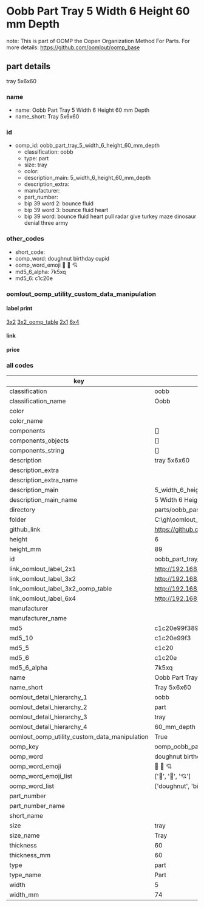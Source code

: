 # Oobb Part Tray 5 Width 6 Height 60 mm Depth  

note: This is part of OOMP the Oopen Organization Method For Parts. For more details: https://github.com/oomlout/oomp_base

##  part details
  



tray 5x6x60



### name
* name: Oobb Part Tray 5 Width 6 Height 60 mm Depth
* name_short: Tray 5x6x60 
### id
* oomp_id: oobb_part_tray_5_width_6_height_60_mm_depth
  * classification: oobb
  * type: part
  * size: tray
  * color: 
  * description_main: 5_width_6_height_60_mm_depth
  * description_extra: 
  * manufacturer: 
  * part_number: 
  * bip 39 word 2: bounce fluid
  * bip 39 word 3: bounce fluid heart
  * bip 39 word: bounce fluid heart pull radar give turkey maze dinosaur denial three army

### other_codes
* short_code: 
* oomp_word: doughnut birthday cupid
* oomp_word_emoji :doughnut: :birthday: :cupid:
* md5_6_alpha: 7k5xq
* md5_6: c1c20e






### oomlout_oomp_utility_custom_data_manipulation
#### label print
[3x2](http://192.168.1.245:1112/?label=oomp%207k5xq)
[3x2_oomp_table](http://192.168.1.108:1112/?label=oomp%207k5xq)
[2x1](http://192.168.1.242:1112/?label=oomp%207k5xq)
[6x4](http://192.168.1.55:1112/?label=oomp%207k5xq)    

#### link

                              

#### price







### all codes 
| key | value |  
| --- | --- |  
| classification | oobb |  
| classification_name | Oobb |  
| color |  |  
| color_name |  |  
| components | [] |  
| components_objects | [] |  
| components_string | [] |  
| description | tray 5x6x60 |  
| description_extra |  |  
| description_extra_name |  |  
| description_main | 5_width_6_height_60_mm_depth |  
| description_main_name | 5 Width 6 Height 60 mm Depth |  
| directory | parts/oobb_part_tray_5_width_6_height_60_mm_depth |  
| folder | C:\gh\oomlout_oobb_version_4_generated_parts\parts\oobb_part_tray_5_width_6_height_60_mm_depth |  
| github_link | https://github.com/oomlout/oomlout_oomp_part_src/tree/main/parts/oobb_part_tray_5_width_6_height_60_mm_depth |  
| height | 6 |  
| height_mm | 89 |  
| id | oobb_part_tray_5_width_6_height_60_mm_depth |  
| link_oomlout_label_2x1 | http://192.168.1.242:1112/?label=oomp%207k5xq |  
| link_oomlout_label_3x2 | http://192.168.1.245:1112/?label=oomp%207k5xq |  
| link_oomlout_label_3x2_oomp_table | http://192.168.1.108:1112/?label=oomp%207k5xq |  
| link_oomlout_label_6x4 | http://192.168.1.55:1112/?label=oomp%207k5xq |  
| manufacturer |  |  
| manufacturer_name |  |  
| md5 | c1c20e99f3899d5589d85ad4d49668d3 |  
| md5_10 | c1c20e99f3 |  
| md5_5 | c1c20 |  
| md5_6 | c1c20e |  
| md5_6_alpha | 7k5xq |  
| name | Oobb Part Tray 5 Width 6 Height 60 mm Depth |  
| name_short | Tray 5x6x60  |  
| oomlout_detail_hierarchy_1 | oobb |  
| oomlout_detail_hierarchy_2 | part |  
| oomlout_detail_hierarchy_3 | tray |  
| oomlout_detail_hierarchy_4 | 60_mm_depth |  
| oomlout_oomp_utility_custom_data_manipulation | True |  
| oomp_key | oomp_oobb_part_tray_5_width_6_height_60_mm_depth |  
| oomp_word | doughnut birthday cupid |  
| oomp_word_emoji | :doughnut: :birthday: :cupid: |  
| oomp_word_emoji_list | [':doughnut:', ':birthday:', ':cupid:'] |  
| oomp_word_list | ['doughnut', 'birthday', 'cupid'] |  
| part_number |  |  
| part_number_name |  |  
| short_name |  |  
| size | tray |  
| size_name | Tray |  
| thickness | 60 |  
| thickness_mm | 60 |  
| type | part |  
| type_name | Part |  
| width | 5 |  
| width_mm | 74 |  
